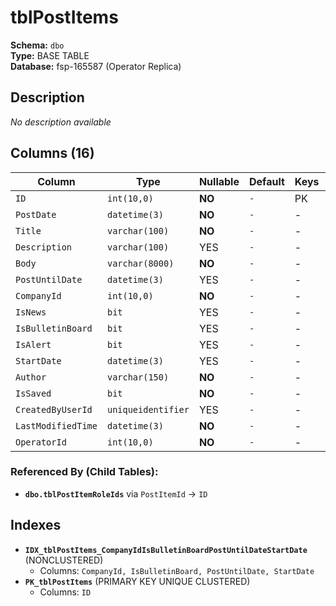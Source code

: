 # tblPostItems

**Schema:** `dbo`  
**Type:** BASE TABLE  
**Database:** fsp-165587 (Operator Replica)

## Description

*No description available*

## Columns (16)

| Column | Type | Nullable | Default | Keys | Description |
|--------|------|----------|---------|------|-------------|
| `ID` | `int(10,0)` | **NO** | `-` | PK | - |
| `PostDate` | `datetime(3)` | **NO** | `-` | - | - |
| `Title` | `varchar(100)` | **NO** | `-` | - | - |
| `Description` | `varchar(100)` | YES | `-` | - | - |
| `Body` | `varchar(8000)` | **NO** | `-` | - | - |
| `PostUntilDate` | `datetime(3)` | YES | `-` | - | - |
| `CompanyId` | `int(10,0)` | **NO** | `-` | - | - |
| `IsNews` | `bit` | YES | `-` | - | - |
| `IsBulletinBoard` | `bit` | YES | `-` | - | - |
| `IsAlert` | `bit` | YES | `-` | - | - |
| `StartDate` | `datetime(3)` | YES | `-` | - | - |
| `Author` | `varchar(150)` | **NO** | `-` | - | - |
| `IsSaved` | `bit` | **NO** | `-` | - | - |
| `CreatedByUserId` | `uniqueidentifier` | YES | `-` | - | - |
| `LastModifiedTime` | `datetime(3)` | **NO** | `-` | - | - |
| `OperatorId` | `int(10,0)` | **NO** | `-` | - | - |

### Referenced By (Child Tables):

- **`dbo.tblPostItemRoleIds`** 
  via `PostItemId` → `ID`

## Indexes

- **`IDX_tblPostItems_CompanyIdIsBulletinBoardPostUntilDateStartDate`** (NONCLUSTERED)
  - Columns: `CompanyId, IsBulletinBoard, PostUntilDate, StartDate`
- **`PK_tblPostItems`** (PRIMARY KEY UNIQUE CLUSTERED)
  - Columns: `ID`
